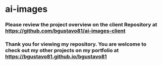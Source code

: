 # ai-images

### Please review the project overview on the client Repository at https://github.com/bgustavo81/ai-images-client

### Thank you for viewing my repository. You are welcome to check out my other projects on my portfolio at https://bgustavo81.github.io/bgustavo81
